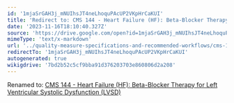 ```yaml
---
id: '1mjaSrGAH3j_mNUIhsJT4neLhoquPAcUP2VKpHrCaKUI'
title: 'Redirect to: CMS 144 - Heart Failure (HF): Beta-Blocker Therapy for Left Ventricular Systolic Dysfunction (LVSD)'
date: '2023-11-16T18:10:40.327Z'
source: 'https://drive.google.com/open?id=1mjaSrGAH3j_mNUIhsJT4neLhoquPAcUP2VKpHrCaKUI'
mimeType: 'text/x-markdown'
url: '../quality-measure-specifications-and-recommended-workflows/cms-144-heart-failure-hf-beta-blocker-therapy-for-left-ventricular-systolic-dysfunction-lvsd.md'
redirectTo: '1mjaSrGAH3j_mNUIhsJT4neLhoquPAcUP2VKpHrCaKUI'
autogenerated: true
wikigdrive: '7bd2b52c5cf9bba91d376203703e860806d2a208'
---
```

Renamed to: [CMS 144 - Heart Failure (HF): Beta-Blocker Therapy for Left Ventricular Systolic Dysfunction (LVSD)](../quality-measure-specifications-and-recommended-workflows/cms-144-heart-failure-hf-beta-blocker-therapy-for-left-ventricular-systolic-dysfunction-lvsd.md)
